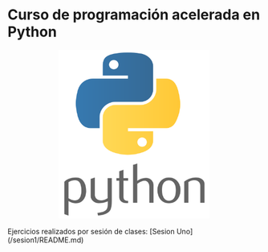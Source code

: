 # Curso de programación acelerada en Python
<p align="center">
<img src="logopython.png" width="300">
</p>
Ejercicios realizados por sesión de clases:
[Sesion Uno](/sesion1/README.md)
